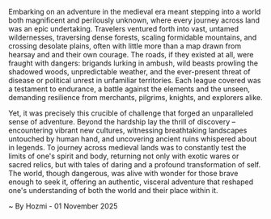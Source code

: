 
Embarking on an adventure in the medieval era meant stepping into a world both magnificent and perilously unknown, where every journey across land was an epic undertaking. Travelers ventured forth into vast, untamed wildernesses, traversing dense forests, scaling formidable mountains, and crossing desolate plains, often with little more than a map drawn from hearsay and and their own courage. The roads, if they existed at all, were fraught with dangers: brigands lurking in ambush, wild beasts prowling the shadowed woods, unpredictable weather, and the ever-present threat of disease or political unrest in unfamiliar territories. Each league covered was a testament to endurance, a battle against the elements and the unseen, demanding resilience from merchants, pilgrims, knights, and explorers alike.

Yet, it was precisely this crucible of challenge that forged an unparalleled sense of adventure. Beyond the hardship lay the thrill of discovery – encountering vibrant new cultures, witnessing breathtaking landscapes untouched by human hand, and uncovering ancient ruins whispered about in legends. To journey across medieval lands was to constantly test the limits of one's spirit and body, returning not only with exotic wares or sacred relics, but with tales of daring and a profound transformation of self. The world, though dangerous, was alive with wonder for those brave enough to seek it, offering an authentic, visceral adventure that reshaped one's understanding of both the world and their place within it.

~ By Hozmi - 01 November 2025
